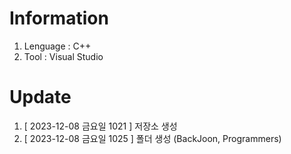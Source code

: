 # Information
1. Lenguage : C++
2. Tool : Visual Studio

# Update
1. [ 2023-12-08 금요일 1021 ] 저장소 생성
2. [ 2023-12-08 금요일 1025 ] 폴더 생성 (BackJoon, Programmers)

